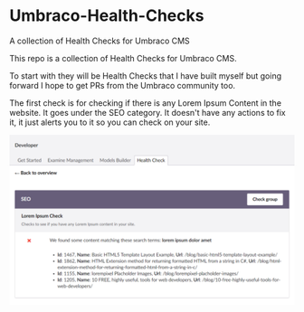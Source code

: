 # Umbraco-Health-Checks
A collection of Health Checks for Umbraco CMS

This repo is a collection of Health Checks for Umbraco CMS.

To start with they will be Health Checks that I have built myself but going forward I hope to get PRs from the Umbraco community too.

The first check is for checking if there is any Lorem Ipsum Content in the website. It goes under the SEO category. It doesn't have any actions to fix it, it just alerts you to it so you can check on your site.

![](/images/loremipsumcheck.png)
